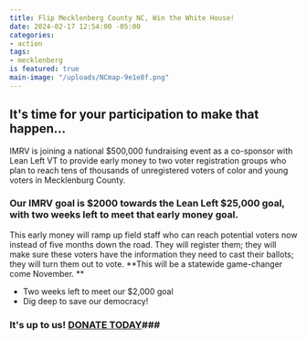 ```yaml
---
title: Flip Mecklenberg County NC, Win the White House!
date: 2024-02-17 12:54:00 -05:00
categories:
- action
tags:
- mecklenberg
is featured: true
main-image: "/uploads/NCmap-9e1e8f.png"
---
```


## It's time for your participation to make that happen...

IMRV is joining a national $500,000 fundraising event as a co-sponsor with Lean Left VT to provide early money to two voter registration groups who plan to reach tens of thousands of unregistered voters of color and young voters in Mecklenburg County.
 
### Our IMRV goal is $2000 towards the Lean Left $25,000 goal, with two weeks left to meet that early money goal.

This early money will ramp up field staff who can reach potential voters now instead of five months down the road. They will register them; they will make sure these voters have the information they need to cast their ballots; they will turn them out to vote. **This will be a statewide game-changer come November. 
**
* Two weeks left to meet our $2,000 goal
* Dig deep to save our democracy!

### It's up to us! [DONATE TODAY](https://secure.actblue.com/donate/nc-voter-reg?refcode=imrv)### 